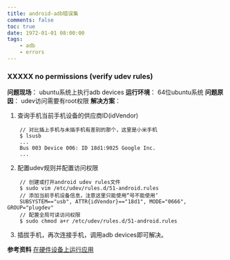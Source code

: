 ```yaml
---
title: android-adb错误集
comments: false
toc: true
date: 1972-01-01 08:00:00
tags:
	- adb
	- errors
---
```

### XXXXX	no permissions (verify udev rules)
**问题现场**：
ubuntu系统上执行adb devices
**运行环境**：
64位ubuntu系统
**问题原因**：
udev访问需要有root权限
**解决方案**：
1. 查询手机当前手机设备的供应商ID(idVendor)
``` shell
    // 对比插上手机与未插手机有差别的那个，这里是小米手机
    $ lsusb
    ...
    Bus 003 Device 006: ID 18d1:9025 Google Inc. 
    ...
```
2. 配置udev规则并配置访问权限
``` shell
    // 创建或打开android udev rules文件
    $ sudo vim /etc/udev/rules.d/51-android.rules
    // 添加当前手机设备信息，注意这里只能使用“号不能使用‘
    SUBSYSTEM=="usb", ATTR{idVendor}=="18d1", MODE="0666", GROUP="plugdev" 
    // 配置全局可读访问权限
    $ sudo chmod a+r /etc/udev/rules.d/51-android.rules
```
3. 插拔手机，再次连接手机，调用adb devices即可解决。

<!-- more -->

**参考资料**
[在硬件设备上运行应用](https://developer.android.google.cn/studio/run/device.html)

